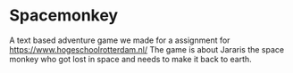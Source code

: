 # Spacemonkey
A text based adventure game we made for a assignment for https://www.hogeschoolrotterdam.nl/
The game is about Jararis the space monkey who got lost in space and needs to make it back to earth.
